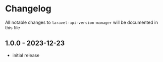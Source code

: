 # Changelog

All notable changes to `laravel-api-version-manager` will be documented in this file

## 1.0.0 - 2023-12-23

- initial release

